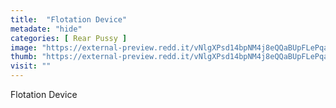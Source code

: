 ```yaml
---
title:  "Flotation Device"
metadate: "hide"
categories: [ Rear Pussy ]
image: "https://external-preview.redd.it/vNlgXPsd14bpNM4j8eQQaBUpFLePqaCj6vM43jPB3qo.jpg?auto=webp&s=e1b9006356f8cb334a75b4153b679af5754ce9bf"
thumb: "https://external-preview.redd.it/vNlgXPsd14bpNM4j8eQQaBUpFLePqaCj6vM43jPB3qo.jpg?width=1080&crop=smart&auto=webp&s=e6b8c9d61bcb03f081dabf381282f85bc0bd4446"
visit: ""
---
```

Flotation Device
